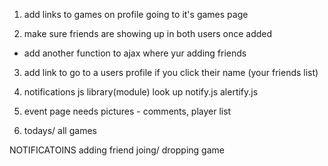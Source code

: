 1. add links to games on profile going to it's games page

2. make sure friends are showing up in both users once added
  - add another function to ajax where yur adding friends 

3. add link to go to a users profile if you click their name (your friends list)

4. notifications js library(module) look up
  notify.js
  alertify.js

5. event page needs pictures - comments, player list


5. todays/ all games


NOTIFICATOINS
adding friend
joing/ dropping game
